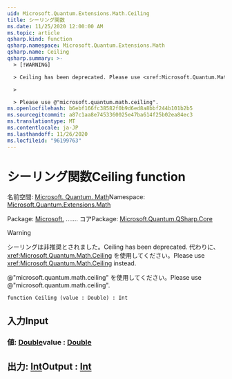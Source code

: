 ```yaml
---
uid: Microsoft.Quantum.Extensions.Math.Ceiling
title: シーリング関数
ms.date: 11/25/2020 12:00:00 AM
ms.topic: article
qsharp.kind: function
qsharp.namespace: Microsoft.Quantum.Extensions.Math
qsharp.name: Ceiling
qsharp.summary: >-
  > [!WARNING]

  > Ceiling has been deprecated. Please use <xref:Microsoft.Quantum.Math.Ceiling> instead.

  >

  > Please use @"microsoft.quantum.math.ceiling".
ms.openlocfilehash: b6ebf166fc38582f0b9d6ed8a8bbf244b101b2b5
ms.sourcegitcommit: a87c1aa8e7453360025e47ba614f25b02ea84ec3
ms.translationtype: MT
ms.contentlocale: ja-JP
ms.lasthandoff: 11/26/2020
ms.locfileid: "96199763"
---
```

# <a name="ceiling-function"></a><span data-ttu-id="b3e96-102">シーリング関数</span><span class="sxs-lookup"><span data-stu-id="b3e96-102">Ceiling function</span></span>

<span data-ttu-id="b3e96-103">名前空間: [Microsoft. Quantum. Math](xref:Microsoft.Quantum.Extensions.Math)</span><span class="sxs-lookup"><span data-stu-id="b3e96-103">Namespace: [Microsoft.Quantum.Extensions.Math](xref:Microsoft.Quantum.Extensions.Math)</span></span>

<span data-ttu-id="b3e96-104">Package: [Microsoft.](https://nuget.org/packages/Microsoft.Quantum.QSharp.Core) ....... コア</span><span class="sxs-lookup"><span data-stu-id="b3e96-104">Package: [Microsoft.Quantum.QSharp.Core](https://nuget.org/packages/Microsoft.Quantum.QSharp.Core)</span></span>


> [!WARNING]
> <span data-ttu-id="b3e96-105">シーリングは非推奨とされました。</span><span class="sxs-lookup"><span data-stu-id="b3e96-105">Ceiling has been deprecated.</span></span> <span data-ttu-id="b3e96-106">代わりに、<xref:Microsoft.Quantum.Math.Ceiling> を使用してください。</span><span class="sxs-lookup"><span data-stu-id="b3e96-106">Please use <xref:Microsoft.Quantum.Math.Ceiling> instead.</span></span>
>
> <span data-ttu-id="b3e96-107">@"microsoft.quantum.math.ceiling" を使用してください。</span><span class="sxs-lookup"><span data-stu-id="b3e96-107">Please use @"microsoft.quantum.math.ceiling".</span></span>



```qsharp
function Ceiling (value : Double) : Int
```


## <a name="input"></a><span data-ttu-id="b3e96-108">入力</span><span class="sxs-lookup"><span data-stu-id="b3e96-108">Input</span></span>

### <a name="value--double"></a><span data-ttu-id="b3e96-109">値: [Double](xref:microsoft.quantum.lang-ref.double)</span><span class="sxs-lookup"><span data-stu-id="b3e96-109">value : [Double](xref:microsoft.quantum.lang-ref.double)</span></span>





## <a name="output--int"></a><span data-ttu-id="b3e96-110">出力: [Int](xref:microsoft.quantum.lang-ref.int)</span><span class="sxs-lookup"><span data-stu-id="b3e96-110">Output : [Int](xref:microsoft.quantum.lang-ref.int)</span></span>

